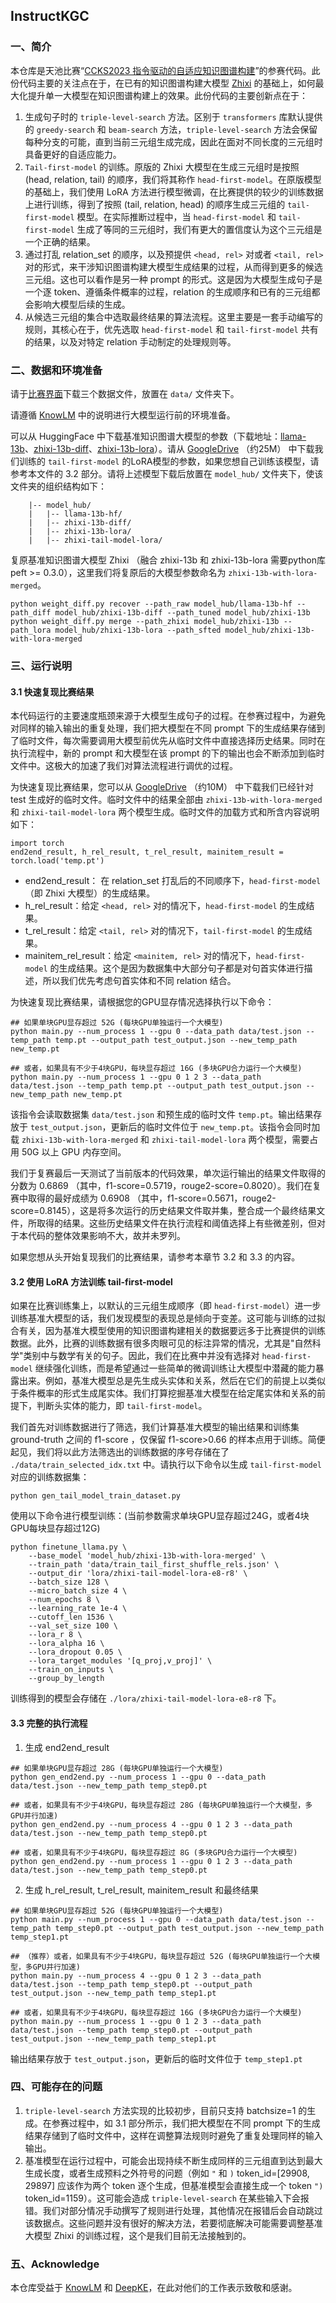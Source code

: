 ## InstructKGC

### 一、简介
本仓库是天池比赛“[CCKS2023 指令驱动的自适应知识图谱构建](https://tianchi.aliyun.com/competition/entrance/532080/introduction)”的参赛代码。此份代码主要的关注点在于，在已有的知识图谱构建大模型 [Zhixi](https://github.com/zjunlp/KnowLM) 的基础上，如何最大化提升单一大模型在知识图谱构建上的效果。此份代码的主要创新点在于：

1. 生成句子时的 `triple-level-search` 方法。区别于 `transformers` 库默认提供的 `greedy-search` 和 `beam-search` 方法，`triple-level-search` 方法会保留每种分支的可能，直到当前三元组生成完成，因此在面对不同长度的三元组时具备更好的自适应能力。
2. `Tail-first-model` 的训练。原版的 Zhixi 大模型在生成三元组时是按照 (head, relation, tail) 的顺序，我们将其称作 `head-first-model`。在原版模型的基础上，我们使用 LoRA 方法进行模型微调，在比赛提供的较少的训练数据上进行训练，得到了按照 (tail, relation, head) 的顺序生成三元组的 `tail-first-model` 模型。在实际推断过程中，当 `head-first-model` 和 `tail-first-model` 生成了等同的三元组时，我们有更大的置信度认为这个三元组是一个正确的结果。
3. 通过打乱 relation_set 的顺序，以及预提供 `<head, rel>` 对或者 `<tail, rel>` 对的形式，来干涉知识图谱构建大模型生成结果的过程，从而得到更多的候选三元组。这也可以看作是另一种 prompt 的形式。这是因为大模型生成句子是一个逐 token、遵循条件概率的过程，relation 的生成顺序和已有的三元组都会影响大模型后续的生成。
4. 从候选三元组的集合中选取最终结果的算法流程。这里主要是一套手动编写的规则，其核心在于，优先选取 `head-first-model` 和 `tail-first-model` 共有的结果，以及对特定 relation 手动制定的处理规则等。

### 二、数据和环境准备

请于[比赛界面](https://tianchi.aliyun.com/competition/entrance/532080/information)下载三个数据文件，放置在 `data/` 文件夹下。

请遵循 [KnowLM](https://github.com/zjunlp/KnowLM#2-quick-start) 中的说明进行大模型运行前的环境准备。

可以从 HuggingFace 中下载基准知识图谱大模型的参数（下载地址：[llama-13b](https://huggingface.co/decapoda-research/llama-13b-hf)、[zhixi-13b-diff](https://huggingface.co/zjunlp/zhixi-13b-diff)、[zhixi-13b-lora](https://huggingface.co/zjunlp/zhixi-13b-lora)）。请从 [GoogleDrive](https://drive.google.com/file/d/1sPBVqlKtlnf1JXYa2nTRR4LhReGsSfQW/view?usp=sharing) （约25M） 中下载我们训练的 `tail-first-model` 的LoRA模型的参数，如果您想自己训练该模型，请参考本文件的 3.2 部分。请将上述模型下载后放置在 `model_hub/` 文件夹下，使该文件夹的组织结构如下：

```shell
	|-- model_hub/
	|	|-- llama-13b-hf/
	|	|-- zhixi-13b-diff/
	|	|-- zhixi-13b-lora/
	|	|-- zhixi-tail-model-lora/
```

复原基准知识图谱大模型 Zhixi （融合 zhixi-13b 和 zhixi-13b-lora 需要python库 peft >= 0.3.0），这里我们将复原后的大模型参数命名为 `zhixi-13b-with-lora-merged`。

```shell
python weight_diff.py recover --path_raw model_hub/llama-13b-hf --path_diff model_hub/zhixi-13b-diff --path_tuned model_hub/zhixi-13b
python weight_diff.py merge --path_zhixi model_hub/zhixi-13b --path_lora model_hub/zhixi-13b-lora --path_sfted model_hub/zhixi-13b-with-lora-merged
```

### 三、运行说明

#### 3.1 快速复现比赛结果

本代码运行的主要速度瓶颈来源于大模型生成句子的过程。在参赛过程中，为避免对同样的输入输出的重复处理，我们把大模型在不同 prompt 下的生成结果存储到了临时文件，每次需要调用大模型前优先从临时文件中直接选择历史结果。同时在执行流程中，新的 prompt 和大模型在该 prompt 的下的输出也会不断添加到临时文件中。这极大的加速了我们对算法流程进行调优的过程。

为快速复现比赛结果，您可以从 [GoogleDrive](https://drive.google.com/file/d/1Xyx8ngWvmP0tbuKAYB-J65YeKR8x3Nqb/view?usp=drive_link) （约10M） 中下载我们已经针对 test 生成好的临时文件。临时文件中的结果全部由 `zhixi-13b-with-lora-merged` 和 `zhixi-tail-model-lora` 两个模型生成。临时文件的加载方式和所含内容说明如下：

```shell
import torch
end2end_result, h_rel_result, t_rel_result, mainitem_result = torch.load('temp.pt')
```
* end2end\_result： 在 relation_set 打乱后的不同顺序下，`head-first-model` （即 Zhixi 大模型）的生成结果。
* h\_rel\_result：给定 `<head, rel>` 对的情况下，`head-first-model` 的生成结果。
* t\_rel\_result：给定 `<tail, rel>` 对的情况下，`tail-first-model` 的生成结果。
* mainitem\_rel\_result：给定 `<mainitem, rel>` 对的情况下，`head-first-model` 的生成结果。这个是因为数据集中大部分句子都是对句首实体进行描述，所以我们优先考虑句首实体和不同 relation 结合。

为快速复现比赛结果，请根据您的GPU显存情况选择执行以下命令：

```shell
## 如果单块GPU显存超过 52G (每块GPU单独运行一个大模型)
python main.py --num_process 1 --gpu 0 --data_path data/test.json --temp_path temp.pt --output_path test_output.json --new_temp_path new_temp.pt

## 或者，如果具有不少于4块GPU，每块显存超过 16G (多块GPU合力运行一个大模型)
python main.py --num_process 1 --gpu 0 1 2 3 --data_path data/test.json --temp_path temp.pt --output_path test_output.json --new_temp_path new_temp.pt
```

该指令会读取数据集 `data/test.json` 和预生成的临时文件 `temp.pt`。输出结果存放于 `test_output.json`，更新后的临时文件位于 `new_temp.pt`。该指令会同时加载 `zhixi-13b-with-lora-merged` 和 `zhixi-tail-model-lora` 两个模型，需要占用 50G 以上 GPU 内存空间。

我们于复赛最后一天测试了当前版本的代码效果，单次运行输出的结果文件取得的分数为 0.6869 （其中，f1-score=0.5719，rouge2-score=0.8020）。我们在复赛中取得的最好成绩为 0.6908 （其中，f1-score=0.5671，rouge2-score=0.8145），这是将多次运行的历史结果文件取并集，整合成一个最终结果文件，所取得的结果。这些历史结果文件在执行流程和阈值选择上有些微差别，但对于本代码的整体效果影响不大，故并未罗列。

如果您想从头开始复现我们的比赛结果，请参考本章节 3.2 和 3.3 的内容。

#### 3.2 使用 LoRA 方法训练 tail-first-model

如果在比赛训练集上，以默认的三元组生成顺序（即 `head-first-model`）进一步训练基准大模型的话，我们发现模型的表现总是倾向于变差。这可能与训练的过拟合有关，因为基准大模型使用的知识图谱构建相关的数据要远多于比赛提供的训练数据。此外，比赛的训练数据有很多肉眼可见的标注异常的情况，尤其是"自然科学"类别中与数学有关的句子。因此，我们在比赛中并没有选择对 `head-first-model` 继续强化训练，而是希望通过一些简单的微调训练让大模型中潜藏的能力暴露出来。例如，基准大模型总是先生成头实体和关系，然后在它们的前提上以类似于条件概率的形式生成尾实体。我们打算挖掘基准大模型在给定尾实体和关系的前提下，判断头实体的能力，即 `tail-first-model`。

我们首先对训练数据进行了筛选，我们计算基准大模型的输出结果和训练集 ground-truth 之间的 f1-score ，仅保留 f1-score>0.66 的样本点用于训练。简便起见，我们将以此方法筛选出的训练数据的序号存储在了 `./data/train_selected_idx.txt` 中。请执行以下命令以生成 `tail-first-model` 对应的训练数据集：

```shell
python gen_tail_model_train_dataset.py
```

使用以下命令进行模型训练：(当前参数需求单块GPU显存超过24G，或者4块GPU每块显存超过12G)

```shell
python finetune_llama.py \
    --base_model 'model_hub/zhixi-13b-with-lora-merged' \
    --train_path 'data/train_tail_first_shuffle_rels.json' \
    --output_dir 'lora/zhixi-tail-model-lora-e8-r8' \
    --batch_size 128 \
    --micro_batch_size 4 \
    --num_epochs 8 \
    --learning_rate 1e-4 \
    --cutoff_len 1536 \
    --val_set_size 100 \
    --lora_r 8 \
    --lora_alpha 16 \
    --lora_dropout 0.05 \
    --lora_target_modules '[q_proj,v_proj]' \
    --train_on_inputs \
    --group_by_length
```

训练得到的模型会存储在 `./lora/zhixi-tail-model-lora-e8-r8` 下。

#### 3.3 完整的执行流程

1. 生成 end2end\_result

```shell
## 如果单块GPU显存超过 28G (每块GPU单独运行一个大模型)
python gen_end2end.py --num_process 1 --gpu 0 --data_path data/test.json --new_temp_path temp_step0.pt

## 或者，如果具有不少于4块GPU，每块显存超过 28G (每块GPU单独运行一个大模型，多GPU并行加速)
python gen_end2end.py --num_process 4 --gpu 0 1 2 3 --data_path data/test.json --new_temp_path temp_step0.pt

## 或者，如果具有不少于4块GPU，每块显存超过 8G (多块GPU合力运行一个大模型)
python gen_end2end.py --num_process 1 --gpu 0 1 2 3 --data_path data/test.json --new_temp_path temp_step0.pt
```

2. 生成 h\_rel\_result, t\_rel\_result, mainitem\_result 和最终结果

```shell
## 如果单块GPU显存超过 52G (每块GPU单独运行一个大模型)
python main.py --num_process 1 --gpu 0 --data_path data/test.json --temp_path temp_step0.pt --output_path test_output.json --new_temp_path temp_step1.pt

## （推荐）或者，如果具有不少于4块GPU，每块显存超过 52G (每块GPU单独运行一个大模型，多GPU并行加速)
python main.py --num_process 4 --gpu 0 1 2 3 --data_path data/test.json --temp_path temp_step0.pt --output_path test_output.json --new_temp_path temp_step1.pt

## 或者，如果具有不少于4块GPU，每块显存超过 16G (多块GPU合力运行一个大模型)
python main.py --num_process 1 --gpu 0 1 2 3 --data_path data/test.json --temp_path temp_step0.pt --output_path test_output.json --new_temp_path temp_step1.pt
```

输出结果存放于 `test_output.json`，更新后的临时文件位于 `temp_step1.pt`

### 四、可能存在的问题

1. `triple-level-search` 方法实现的比较初步，目前只支持 batchsize=1 的生成。在参赛过程中，如 3.1 部分所示，我们把大模型在不同 prompt 下的生成结果存储到了临时文件中，这样在调整算法规则时避免了重复处理同样的输入输出。
2. 基准模型在运行过程中，可能会出现持续不断生成同样的三元组直到达到最大生成长度，或者生成预料之外符号的问题（例如 `"` 和 `)` token\_id=[29908, 29897] 应该作为两个 token 逐个生成，但基准模型会直接生成一个 token  `")` token\_id=1159）。这可能会造成 `triple-level-search` 在某些输入下会报错。我们对部分情况手动撰写了规则进行处理，其他情况在报错后会自动跳过该数据点。这些问题并没有很好的解决方法，若要彻底解决可能需要调整基准大模型 Zhixi 的训练过程，这个是我们目前无法接触到的。

### 五、Acknowledge

本仓库受益于 [KnowLM](https://github.com/zjunlp/KnowLM) 和 [DeepKE](https://github.com/zjunlp/DeepKE)，在此对他们的工作表示致敬和感谢。


